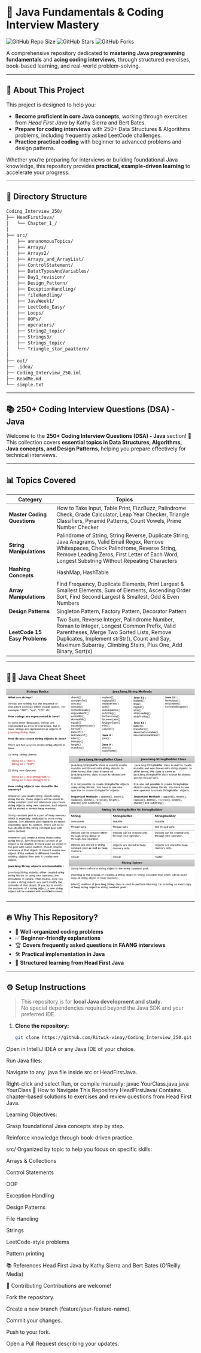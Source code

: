 # 🚀 Java Fundamentals & Coding Interview Mastery

![GitHub Repo Size](https://img.shields.io/github/repo-size/Ritwik-vinay/Coding_Interview_250)
![GitHub Stars](https://img.shields.io/github/stars/Ritwik-vinay/Coding_Interview_250)
![GitHub Forks](https://img.shields.io/github/forks/Ritwik-vinay/Coding_Interview_250)

A comprehensive repository dedicated to **mastering Java programming fundamentals** and **acing coding interviews**, through structured exercises, book-based learning, and real-world problem-solving.

---

## 📝 About This Project

This project is designed to help you:

- **Become proficient in core Java concepts**, working through exercises from *Head First Java* by Kathy Sierra and Bert Bates.
- **Prepare for coding interviews** with 250+ Data Structures & Algorithms problems, including frequently asked LeetCode challenges.
- **Practice practical coding** with beginner to advanced problems and design patterns.

Whether you’re preparing for interviews or building foundational Java knowledge, this repository provides **practical, example-driven learning** to accelerate your progress.

---

## 📂 Directory Structure

```
Coding_Interview_250/
├── HeadFirstJava/
│   └── Chapter_1_/
│
├── src/
│   ├── annanomousTopics/
│   ├── Arrays/
│   ├── Arrays2/
│   ├── Arrays_and_ArrayList/
│   ├── ControlStatement/
│   ├── DatatTypesAndVariables/
│   ├── Day1_revision/
│   ├── Design_Pattern/
│   ├── ExceptionHandling/
│   ├── fileHandling/
│   ├── JavaWeek1/
│   ├── LeetCode_Easy/
│   ├── Loops/
│   ├── OOPs/
│   ├── operators/
│   ├── String2_topic/
│   ├── Strings3/
│   ├── Strings_topic/
│   └── Triangle_star_paattern/
│
├── out/
├── .idea/
├── Coding_Interview_250.iml
├── ReadMe.md
└── simple.txt
```


---

## 📚 250+ Coding Interview Questions (DSA) - Java

Welcome to the **250+ Coding Interview Questions (DSA) - Java** section! 🚀  
This collection covers **essential topics in Data Structures, Algorithms, Java concepts, and Design Patterns**, helping you prepare effectively for technical interviews.

---

## 📊 Topics Covered

| **Category**                 | **Topics** |
|------------------------------|------------|
| **Master Coding Questions**  | How to Take Input, Table Print, FizzBuzz, Palindrome Check, Grade Calculator, Leap Year Checker, Triangle Classifiers, Pyramid Patterns, Count Vowels, Prime Number Checker |
| **String Manipulations**     | Palindrome of String, String Reverse, Duplicate String, Java Anagrams, Valid Email Regex, Remove Whitespaces, Check Palindrome, Reverse String, Remove Leading Zeros, First Letter of Each Word, Longest Substring Without Repeating Characters |
| **Hashing Concepts**         | HashMap, HashTable |
| **Array Manipulations**      | Find Frequency, Duplicate Elements, Print Largest & Smallest Elements, Sum of Elements, Ascending Order Sort, Find Second Largest & Smallest, Odd & Even Numbers |
| **Design Patterns**          | Singleton Pattern, Factory Pattern, Decorator Pattern |
| **LeetCode 15 Easy Problems**| Two Sum, Reverse Integer, Palindrome Number, Roman to Integer, Longest Common Prefix, Valid Parentheses, Merge Two Sorted Lists, Remove Duplicates, Implement strStr(), Count and Say, Maximum Subarray, Climbing Stairs, Plus One, Add Binary, Sqrt(x) |

---

## 🚀📜 Java Cheat Sheet

![img.png](img.png)

---

## 🔥 Why This Repository?

- 📂 **Well-organized coding problems**
- ✅ **Beginner-friendly explanations**
- 🏆 **Covers frequently asked questions in FAANG interviews**
- 🛠️ **Practical implementation in Java**
- 📘 **Structured learning from Head First Java**

---

## ⚙️ Setup Instructions

> This repository is for **local Java development and study**.  
> No special dependencies required beyond the Java SDK and your preferred IDE.

1. **Clone the repository:**
   ```bash
   git clone https://github.com/Ritwik-vinay/Coding_Interview_250.git
Open in IntelliJ IDEA or any Java IDE of your choice.

Run Java files:

Navigate to any .java file inside src or HeadFirstJava.

Right-click and select Run, or compile manually:
javac YourClass.java
java YourClass
🧭 How to Navigate This Repository
HeadFirstJava/
Contains chapter-based solutions to exercises and review questions from Head First Java.

Learning Objectives:

Grasp foundational Java concepts step by step.

Reinforce knowledge through book-driven practice.

src/
Organized by topic to help you focus on specific skills:

Arrays & Collections

Control Statements

OOP

Exception Handling

Design Patterns

File Handling

Strings

LeetCode-style problems

Pattern printing

📚 References
Head First Java by Kathy Sierra and Bert Bates (O'Reilly Media)

🤝 Contributing
Contributions are welcome!

Fork the repository.

Create a new branch (feature/your-feature-name).

Commit your changes.

Push to your fork.

Open a Pull Request describing your updates.

